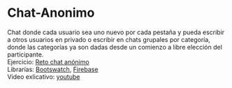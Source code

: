 # Chat-Anonimo
Chat donde cada usuario sea uno nuevo por cada pestaña y pueda escribir a otros usuarios en privado o escribir en chats grupales por categoría, donde las categorías ya son dadas desde un comienzo a libre elección del participante.
<br/>
Ejercicio:
[Reto chat anónimo](https://www.notion.so/Reto-chat-an-nimo-1ad4ccfb508f447c90171914545f365a)
<br/>
Librarías:
[Bootswatch](https://bootswatch.com/),
[Firebase](https://firebase.google.com/)
 <br/>
 Video exlicativo:
 [youtube](https://www.youtube.com/watch?v=4D75dMBZdU0)
 
